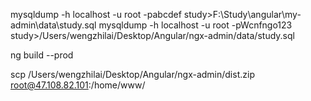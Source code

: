 mysqldump -h localhost -u root -pabcdef study>F:\Study\angular\my-admin\data\study.sql
mysqldump -h localhost -u root -pWcnfngo123 study>/Users/wengzhilai/Desktop/Angular/ngx-admin/data/study.sql

ng build --prod

scp /Users/wengzhilai/Desktop/Angular/ngx-admin/dist.zip root@47.108.82.101:/home/www/